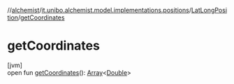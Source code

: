 //[alchemist](../../../index.md)/[it.unibo.alchemist.model.implementations.positions](../index.md)/[LatLongPosition](index.md)/[getCoordinates](get-coordinates.md)

# getCoordinates

[jvm]\
open fun [getCoordinates](get-coordinates.md)(): [Array](https://kotlinlang.org/api/latest/jvm/stdlib/kotlin/-array/index.html)<[Double](https://kotlinlang.org/api/latest/jvm/stdlib/kotlin/-double/index.html)>
